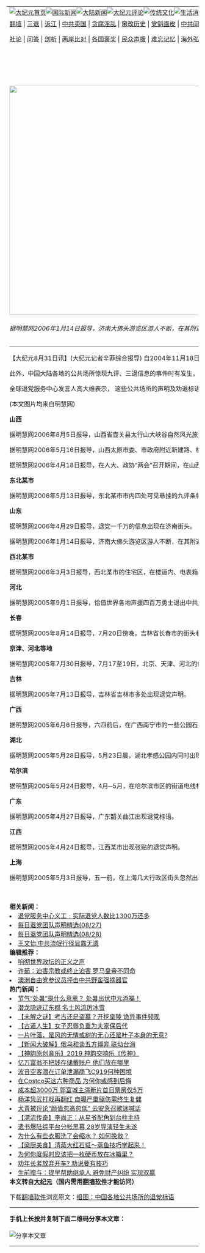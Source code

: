 <a name="1" id="1" target="_blank"></a><span id="1"></span>
<table align=center border="0"><tr><td colspan="2" VALIGN=TOP><a href="https://github.com/1992513/djy/blob/master/gb/nf1351518.md#1"><img src="https://raw.githubusercontent.com/1992513/www/master/t/djy/1.jpg" title="大纪元首页" alt="大纪元首页"></a><a href="https://github.com/1992513/djy/blob/master/gb/n24hr.md#1"><img src="https://raw.githubusercontent.com/1992513/www/master/t/djy/3.jpg" title="国际新闻" alt="国际新闻"></a><a href="https://github.com/1992513/djy/blob/master/gb/nsc413.md#1"><img src="https://raw.githubusercontent.com/1992513/www/master/t/djy/4.jpg" title="大陆新闻" alt="大陆新闻"></a><a href="https://github.com/1992513/djy/blob/master/gb/news392.md#1"><img src="https://raw.githubusercontent.com/1992513/www/master/t/djy/5.jpg" title="大纪元评论" alt="大纪元评论"></a><a href="https://github.com/1992513/djy/blob/master/gb/news2007.md#1"><img src="https://raw.githubusercontent.com/1992513/www/master/t/djy/6.jpg" title="传统文化" alt="传统文化"></a><a href="https://github.com/1992513/djy/blob/master/gb/news2008.md#1"><img src="https://raw.githubusercontent.com/1992513/www/master/t/djy/7.jpg" title="生活消费" alt="生活消费"></a><a href="https://github.com/1992513/djy/blob/master/gb/ncyule.md#1"><img src="https://raw.githubusercontent.com/1992513/www/master/t/djy/8.jpg" title="娱乐休闲" alt="娱乐休闲"></a><a href="https://github.com/1992513/djy/blob/master/gb/nsc1002.md#1"><img src="https://raw.githubusercontent.com/1992513/www/master/t/djy/9.jpg" title="健康" alt="健康"></a><a href="https://github.com/1992513/djy/blob/master/gb/nf6092.md#1"><img src="https://raw.githubusercontent.com/1992513/www/master/t/djy/10a.jpg" title="独家" alt="独家"></a><a href="https://github.com/1992513/djy/blob/master/gb/nf4514.md#1"><img src="https://raw.githubusercontent.com/1992513/www/master/t/djy/12a.jpg" title="头条要闻" alt="头条要闻"></a></td></tr>
<tr><td colspan="2" VALIGN=TOP><a target="_blank" href="https://github.com/1992513/www/blob/master/README.md?zsrh#1">翻墙</a> | <a target="_blank" href="https://github.com/1992513/djy/blob/master/gb/nf5657.md#1">三退</a> | <a target="_blank" href="https://github.com/1992513/djy/blob/master/gb/nf6124.md#1">诉江</a> | <a target="_blank" href="https://github.com/1992513/djy/blob/master/gb/nf1176117.md#1">中共卖国</a> | <a target="_blank" href="https://github.com/1992513/djy/blob/master/gb/nf5773.md#1">贪腐淫乱</a> | <a target="_blank" href="https://github.com/1992513/djy/blob/master/gb/nf1176115.md#1">窜改历史</a> | <a target="_blank" href="https://github.com/1992513/djy/blob/master/gb/nf1176107.md#1">党魁画皮</a> | <a target="_blank" href="https://github.com/1992513/djy/blob/master/gb/nf1320400.md#1">中共间谍</a> | <a target="_blank" href="https://github.com/1992513/djy/blob/master/gb/nf1176114.md#1">破坏传统</a> | <a target="_blank" href="https://github.com/1992513/ntdtv/blob/master/gb/prog447_1.md#1">恶贯满盈</a> | <a target="_blank" href="https://github.com/1992513/djy/blob/master/gb/ncid278.md#1">人权</a> | <a target="_blank" href="https://github.com/1992513/djy/blob/master/gb/nf1176111.md#1">迫害</a> | <a target="_blank" href="https://gitlab.com/szzdlab/mh-qikan/blob/master/README.md#1">期刊</a> | <a target="_blank" href="https://github.com/1992513/djy/blob/master/gb/nf5562.md#1">伪火</a></p><p><a target="_blank" href="https://github.com/1992513/djy/blob/master/gb/9p.md#1">社论</a> | <a target="_blank" href="https://github.com/1992513/djy/blob/master/gb/nf4378.md#1">问答</a> | <a target="_blank" href="https://github.com/1992513/djy/blob/master/gb/nf5792.md#1">剖析</a> | <a target="_blank" href="https://github.com/1992513/djy/blob/master/gb/nf5735.md#1">两岸比对</a> | <a target="_blank" href="https://github.com/1992513/djy/blob/master/gb/nf6119.md#1">各国褒奖</a> | <a target="_blank" href="https://github.com/1992513/djy/blob/master/gb/nf6120.md#1">民众声援</a> | <a target="_blank" href="https://github.com/1992513/djy/blob/master/gb/nf1188594.md#1">难忘记忆</a> | <a target="_blank" href="https://github.com/1992513/djy/blob/master/gb/nf3180.md#1">海外弘传</a> | <a target="_blank" href="https://github.com/1992513/djy/blob/master/gb/nf5410.md#1">万人上访</a> | <a target="_blank" href="https://github.com/1992513/www/blob/master/README.md?zsrh#1">平台首页</a> | <a target="_blank" href="https://github.com/1992513/djy/blob/master/gb/nf4386.md#1">支持</a> | <a target="_blank" href="https://github.com/1992513/djy/blob/master/gb/nf4389.md#1">真相</a> | <a target="_blank" href="https://github.com/1992513/djy/blob/master/gb/nf5790.md#1">圣缘</a> | <a target="_blank" href="https://github.com/1992513/djy/blob/master/gb/nf4786.md#1">神韵</a></td></tr>
<tr><td VALIGN=TOP width="626"><h2 align=center>组图：中国各地公共场所的退党标语</h2>
<img width="600" src="https://i.epochtimes.com/assets/uploads/2006/08/608301243471550-397x595.jpg" />
<h6>据明慧网2006年1月14日报导，济南大佛头游览区游人不断，在其附近有多处大石头上用红瓷漆涂写的“世界需要真善忍 法轮大法好 莫信电视谎言”、“快看九评 天灭中共”等大幅标语，有的存在有一年之久了。(图片来源：明慧网)
</h6>
<hr>
	<p>【大纪元8月31日讯】(大纪元记者辛菲综合报导) 自2004年11月18日《九评共产党》引发三退大潮以来，目前已有一千三百万中国人在大纪元网站上公开声明退出中共及其附属组织。由于网络封锁等各种条件的限制，还有更多的大陆民众将“三退”声明贴在布告栏、车站牌、电线杆广告栏等公共场所。 </p>
<p>此外，中国大陆各地的公共场所惊现九评、三退信息的事件时有发生，真相材料包括光盘、小册子、卡片、传单、宣传画、不干胶、条幅等，被张贴与放置的地点包括政府机关、人代会、公园、旅游景点、工地、教育单位、医院、商店、大街小巷、居民社区等处，有的被张贴持续时间达数个月，甚至一年之久。</p>
<p>全球退党服务中心发言人高大维表示， 这些公共场所的声明及劝退标语的大量出现，使退党真实化，打破了中共的封锁，打破了人们内心的恐惧。可以预见，退党潮在中国大陆各地的涌动，将带动更多中国人深刻认识中共的邪恶本质，重新审视自己的过去和现在，对未来做出新的抉择。这些敢于站出来向专制说不的先行者们，将是新中国的希望。</p>
<p>(本文图片均来自明慧网)</p>
<p><b>山西</b></p>
<p>据明慧网2006年8月5日报导，山西省壶关县太行山大峡谷自然风光旅游区被张贴“三退”不干胶和“九评”宣传画。</p>
<table border=0 align=center>
<tr>
<td><center></p>
<table cellpadding=3 cellspacing=3 border=0 width=100%>
<td align=center><ahref="https://i.epochtimes.comhttps://www.epochtimes.com/i6/608301244531550.jpg"><img decoding="async" src="https://i.epochtimes.comhttps://www.epochtimes.com/i6/608301244531550--ss.jpg"></a></td>
</tr>
<td align=center><span class=bn12></span></td>
</table>
<p></center></td>
<td align=center><ahref="https://i.epochtimes.comhttps://www.epochtimes.com/i6/608301244541550.jpg"><img decoding="async" src="https://i.epochtimes.comhttps://www.epochtimes.com/i6/608301244541550--ss.jpg"></a></td>
<td align=center><ahref="https://i.epochtimes.comhttps://www.epochtimes.com/i6/608301416551550.jpg"><img decoding="async" src="https://i.epochtimes.comhttps://www.epochtimes.com/i6/608301416551550--ss.jpg"></a></td>
<td align=center><ahref="https://i.epochtimes.comhttps://www.epochtimes.com/i6/608301247421550.jpg"><img decoding="async" src="https://i.epochtimes.comhttps://www.epochtimes.com/i6/608301247421550--ss.jpg"></a></td>
<td align=center><ahref="https://i.epochtimes.comhttps://www.epochtimes.com/i6/608301249051550.jpg"><img decoding="async" src="https://i.epochtimes.comhttps://www.epochtimes.com/i6/608301249051550--ss.jpg"></a></td>
<td align=center><ahref="https://i.epochtimes.comhttps://www.epochtimes.com/i6/608301249061550.jpg"><img decoding="async" src="https://i.epochtimes.comhttps://www.epochtimes.com/i6/608301249061550--ss.jpg"></a></td>
<td align=center><ahref="https://i.epochtimes.comhttps://www.epochtimes.com/i6/608301250121550.jpg"><img decoding="async" src="https://i.epochtimes.comhttps://www.epochtimes.com/i6/608301250121550--ss.jpg"></a></td>
<td align=center><ahref="https://i.epochtimes.comhttps://www.epochtimes.com/i6/608301250131550.jpg"><img decoding="async" src="https://i.epochtimes.comhttps://www.epochtimes.com/i6/608301250131550--ss.jpg"></a></td>
<td align=center><ahref="https://i.epochtimes.comhttps://www.epochtimes.com/i6/608301251221550.jpg"><img decoding="async" src="https://i.epochtimes.comhttps://www.epochtimes.com/i6/608301251221550--ss.jpg"></a></td>
<td align=center><ahref="https://i.epochtimes.comhttps://www.epochtimes.com/i6/608301251231550.jpg"><img decoding="async" src="https://i.epochtimes.comhttps://www.epochtimes.com/i6/608301251231550--ss.jpg"></a></td>
<p>据明慧网2006年5月16日报导，山西太原市委、市政府附近新建路、桃园三巷、桃园北路、北大街等的大街小巷、居民区、公园、商场、幼儿园等处被张贴、放置真相资料。</p>
<td align=center><ahref="https://i.epochtimes.comhttps://www.epochtimes.com/i6/608301253181550.jpg"><img decoding="async" src="https://i.epochtimes.comhttps://www.epochtimes.com/i6/608301253181550--ss.jpg"></a></td>
<td align=center><ahref="https://i.epochtimes.comhttps://www.epochtimes.com/i6/608301253191550.jpg"><img decoding="async" src="https://i.epochtimes.comhttps://www.epochtimes.com/i6/608301253191550--ss.jpg"></a></td>
<td align=center><ahref="https://i.epochtimes.comhttps://www.epochtimes.com/i6/608301254451550.jpg"><img decoding="async" src="https://i.epochtimes.comhttps://www.epochtimes.com/i6/608301254451550--ss.jpg"></a></td>
<td align=center><ahref="https://i.epochtimes.comhttps://www.epochtimes.com/i6/608301254461550.jpg"><img decoding="async" src="https://i.epochtimes.comhttps://www.epochtimes.com/i6/608301254461550--ss.jpg"></a></td>
<td align=center><ahref="https://i.epochtimes.comhttps://www.epochtimes.com/i6/608301256061550.jpg"><img decoding="async" src="https://i.epochtimes.comhttps://www.epochtimes.com/i6/608301256061550--ss.jpg"></a></td>
<td align=center><ahref="https://i.epochtimes.comhttps://www.epochtimes.com/i6/608301257031550.jpg"><img decoding="async" src="https://i.epochtimes.comhttps://www.epochtimes.com/i6/608301257031550--ss.jpg"></a></td>
<td align=center><ahref="https://i.epochtimes.comhttps://www.epochtimes.com/i6/608301258061550.jpg"><img decoding="async" src="https://i.epochtimes.comhttps://www.epochtimes.com/i6/608301258061550--ss.jpg"></a></td>
<td align=center><ahref="https://i.epochtimes.comhttps://www.epochtimes.com/i6/608301258071550.jpg"><img decoding="async" src="https://i.epochtimes.comhttps://www.epochtimes.com/i6/608301258071550--ss.jpg"></a></td>
<p>据明慧网2006年4月18日报导，在人大、政协“两会”召开期间，在山西的政府机关、人代会、公园、景区、工地、教育单位、医院、商店、大街小巷、居民社区等处，随处可见真相资料。</p>
<td align=center><ahref="https://i.epochtimes.comhttps://www.epochtimes.com/i6/608301304321550.jpg"><img decoding="async" src="https://i.epochtimes.comhttps://www.epochtimes.com/i6/608301304321550--ss.jpg"></a></td>
<td align=center><ahref="https://i.epochtimes.comhttps://www.epochtimes.com/i6/608301304331550.jpg"><img decoding="async" src="https://i.epochtimes.comhttps://www.epochtimes.com/i6/608301304331550--ss.jpg"></a></td>
<td align=center><ahref="https://i.epochtimes.comhttps://www.epochtimes.com/i6/608301305471550.jpg"><img decoding="async" src="https://i.epochtimes.comhttps://www.epochtimes.com/i6/608301305471550--ss.jpg"></a></td>
<td align=center><ahref="https://i.epochtimes.comhttps://www.epochtimes.com/i6/608301305481550.jpg"><img decoding="async" src="https://i.epochtimes.comhttps://www.epochtimes.com/i6/608301305481550--ss.jpg"></a></td>
<td align=center><ahref="https://i.epochtimes.comhttps://www.epochtimes.com/i6/608301307011550.jpg"><img decoding="async" src="https://i.epochtimes.comhttps://www.epochtimes.com/i6/608301307011550--ss.jpg"></a></td>
<td align=center><ahref="https://i.epochtimes.comhttps://www.epochtimes.com/i6/608301307001550.jpg"><img decoding="async" src="https://i.epochtimes.comhttps://www.epochtimes.com/i6/608301307001550--ss.jpg"></a></td>
<p><b>东北某市</b></p>
<p>据明慧网2006年5月13日报导，东北某市市内四处可见悬挂的九评条幅和标语。</p>
<td align=center><ahref="https://i.epochtimes.comhttps://www.epochtimes.com/i6/608301309351550.jpg"><img decoding="async" src="https://i.epochtimes.comhttps://www.epochtimes.com/i6/608301309351550--ss.jpg"></a></td>
<td align=center><ahref="https://i.epochtimes.comhttps://www.epochtimes.com/i6/608301309361550.jpg"><img decoding="async" src="https://i.epochtimes.comhttps://www.epochtimes.com/i6/608301309361550--ss.jpg"></a></td>
<p><center></p>
<td align=center><ahref="https://i.epochtimes.comhttps://www.epochtimes.com/i6/608301310421550.jpg"><img decoding="async" src="https://i.epochtimes.comhttps://www.epochtimes.com/i6/608301310421550--ss.jpg"></a></td>
<p></center></p>
<p><b>山东</b></p>
<p>据明慧网2006年4月29日报导，退党一千万的信息出现在济南街头。</p>
<td align=center><img decoding="async" src="https://i.epochtimes.comhttps://www.epochtimes.com/i6/608301313211550.jpg"></td>
<td align=center><img decoding="async" src="https://i.epochtimes.comhttps://www.epochtimes.com/i6/608301313221550.jpg"></td>
<td align=center><img decoding="async" src="https://i.epochtimes.comhttps://www.epochtimes.com/i6/608301314451550.jpg"></td>
<td align=center><img decoding="async" src="https://i.epochtimes.comhttps://www.epochtimes.com/i6/608301314461550.jpg"></td>
<p>据明慧网2006年1月14日报导，济南大佛头游览区游人不断，在其附近有多处大石头上用红瓷漆涂写的“世界需要真善忍 法轮大法好 莫信电视谎言”、“快看九评 天灭中共”等大幅标语，有的存在有一年之久了。</p>
<td align=center><ahref="https://i.epochtimes.comhttps://www.epochtimes.com/i6/608301316211550.jpg"><img decoding="async" src="https://i.epochtimes.comhttps://www.epochtimes.com/i6/608301316211550--ss.jpg"></a></td>
<td align=center><ahref="https://i.epochtimes.comhttps://www.epochtimes.com/i6/608301316221550.jpg"><img decoding="async" src="https://i.epochtimes.comhttps://www.epochtimes.com/i6/608301316221550--ss.jpg"></a></td>
<td align=center><ahref="https://i.epochtimes.comhttps://www.epochtimes.com/i6/608301317401550.jpg"><img decoding="async" src="https://i.epochtimes.comhttps://www.epochtimes.com/i6/608301317401550--ss.jpg"></a></td>
<td align=center><ahref="https://i.epochtimes.comhttps://www.epochtimes.com/i6/608301317411550.jpg"><img decoding="async" src="https://i.epochtimes.comhttps://www.epochtimes.com/i6/608301317411550--ss.jpg"></a></td>
<p><b>西北某市</b></p>
<p>据明慧网2006年3月3日报导，西北某市的住宅区，在楼道内、电表箱、等处，张贴有许多“九评和退党”的标语，当局急令保安涂抹，有些明白真相的保安故意顺着字涂抹，结果是“天灭中共，退党自救”显得更清楚。</p>
<td align=center><ahref="https://i.epochtimes.comhttps://www.epochtimes.com/i6/608301319231550.jpg"><img decoding="async" src="https://i.epochtimes.comhttps://www.epochtimes.com/i6/608301319231550--ss.jpg"></a></td>
<td align=center><ahref="https://i.epochtimes.comhttps://www.epochtimes.com/i6/608301319241550.jpg"><img decoding="async" src="https://i.epochtimes.comhttps://www.epochtimes.com/i6/608301319241550--ss.jpg"></a></td>
<td align=center><ahref="https://i.epochtimes.comhttps://www.epochtimes.com/i6/608301320231550.jpg"><img decoding="async" src="https://i.epochtimes.comhttps://www.epochtimes.com/i6/608301320231550--ss.jpg"></a></td>
<td align=center><ahref="https://i.epochtimes.comhttps://www.epochtimes.com/i6/608301320241550.jpg"><img decoding="async" src="https://i.epochtimes.comhttps://www.epochtimes.com/i6/608301320241550--ss.jpg"></a></td>
<td align=center><ahref="https://i.epochtimes.comhttps://www.epochtimes.com/i6/608301321341550.jpg"><img decoding="async" src="https://i.epochtimes.comhttps://www.epochtimes.com/i6/608301321341550--ss.jpg"></a></td>
<td align=center><ahref="https://i.epochtimes.comhttps://www.epochtimes.com/i6/608301321351550.jpg"><img decoding="async" src="https://i.epochtimes.comhttps://www.epochtimes.com/i6/608301321351550--ss.jpg"></a></td>
<td align=center><ahref="https://i.epochtimes.comhttps://www.epochtimes.com/i6/608301322341550.jpg"><img decoding="async" src="https://i.epochtimes.comhttps://www.epochtimes.com/i6/608301322341550--ss.jpg"></a></td>
<td align=center><ahref="https://i.epochtimes.comhttps://www.epochtimes.com/i6/608301322351550.jpg"><img decoding="async" src="https://i.epochtimes.comhttps://www.epochtimes.com/i6/608301322351550--ss.jpg"></a></td>
<p><b>河北</b></p>
<p>据明慧网2005年9月1日报导，恰值世界各地声援四百万勇士退出中共之时，石家庄街头惊现退党宣传彩页，而且大多分布在河北师范大学、河北经贸大学、河北职业技术学院等高校区附近。在石家庄第二监狱门口的围墙上也出现了《九评共产党》的介绍、大纪元声明及退党的方式、方法。</p>
<td align=center><ahref="https://i.epochtimes.comhttps://www.epochtimes.com/i6/608301326011550.jpg"><img decoding="async" src="https://i.epochtimes.comhttps://www.epochtimes.com/i6/608301326011550--ss.jpg"></a></td>
<td align=center><ahref="https://i.epochtimes.comhttps://www.epochtimes.com/i6/608301326001550.jpg"><img decoding="async" src="https://i.epochtimes.comhttps://www.epochtimes.com/i6/608301326001550--ss.jpg"></a></td>
<td align=center><ahref="https://i.epochtimes.comhttps://www.epochtimes.com/i6/608301326551550.jpg"><img decoding="async" src="https://i.epochtimes.comhttps://www.epochtimes.com/i6/608301326551550--ss.jpg"></a></td>
<td align=center><ahref="https://i.epochtimes.comhttps://www.epochtimes.com/i6/608301326561550.jpg"><img decoding="async" src="https://i.epochtimes.comhttps://www.epochtimes.com/i6/608301326561550--ss.jpg"></a></td>
<p><b>长春</b></p>
<p>据明慧网2005年8月14日报导，7月20日傍晚，吉林省长春市的街头巷尾出现了一道奇特的风景，院墙上、电线杆上、大门上、路边可张贴处，随处可见张贴得工工整整的退党声明及劝世人退党的粘贴。退党声明来自不同的社会阶层，有企业员工、机关干部、教师等。</p>
<td align=center><ahref="https://i.epochtimes.comhttps://www.epochtimes.com/i6/608301330591550.jpg"><img decoding="async" src="https://i.epochtimes.comhttps://www.epochtimes.com/i6/608301330591550--ss.jpg"></a></td>
<td align=center><ahref="https://i.epochtimes.comhttps://www.epochtimes.com/i6/608301331001550.jpg"><img decoding="async" src="https://i.epochtimes.comhttps://www.epochtimes.com/i6/608301331001550--ss.jpg"></a></td>
<td align=center><ahref="https://i.epochtimes.comhttps://www.epochtimes.com/i6/608301332031550.jpg"><img decoding="async" src="https://i.epochtimes.comhttps://www.epochtimes.com/i6/608301332031550--ss.jpg"></a></td>
<td align=center><ahref="https://i.epochtimes.comhttps://www.epochtimes.com/i6/608301332041550.jpg"><img decoding="async" src="https://i.epochtimes.comhttps://www.epochtimes.com/i6/608301332041550--ss.jpg"></a></td>
<td align=center><ahref="https://i.epochtimes.comhttps://www.epochtimes.com/i6/608301333081550.jpg"><img decoding="async" src="https://i.epochtimes.comhttps://www.epochtimes.com/i6/608301333081550--ss.jpg"></a></td>
<td align=center><ahref="https://i.epochtimes.comhttps://www.epochtimes.com/i6/608301333091550.jpg"><img decoding="async" src="https://i.epochtimes.comhttps://www.epochtimes.com/i6/608301333091550--ss.jpg"></a></td>
<td align=center><ahref="https://i.epochtimes.comhttps://www.epochtimes.com/i6/608301334061550.jpg"><img decoding="async" src="https://i.epochtimes.comhttps://www.epochtimes.com/i6/608301334061550--ss.jpg"></a></td>
<td align=center><ahref="https://i.epochtimes.comhttps://www.epochtimes.com/i6/608301334071550.jpg"><img decoding="async" src="https://i.epochtimes.comhttps://www.epochtimes.com/i6/608301334071550--ss.jpg"></a></td>
<p><b>京津、河北等地</b></p>
<p>据明慧网2005年7月30日报导，7月17至19日，北京、天津、河北的保定石家庄等地各界正义之士，连续三天，巧妙的将《九评》及退党资讯逾8万份递达各界民众，并在各大街小巷、公交通要道、地铁站点、公共场所张贴各类退党和退党传真等。消息人士称，在北京地铁站每个站都贴上了醒目的退党刊物，见者欣喜，口碑相传。</p>
<td align=center><ahref="https://i.epochtimes.comhttps://www.epochtimes.com/i6/608301335561550.jpg"><img decoding="async" src="https://i.epochtimes.comhttps://www.epochtimes.com/i6/608301335561550--ss.jpg"></a></td>
<td align=center><ahref="https://i.epochtimes.comhttps://www.epochtimes.com/i6/608301335571550.jpg"><img decoding="async" src="https://i.epochtimes.comhttps://www.epochtimes.com/i6/608301335571550--ss.jpg"></a></td>
<td align=center><ahref="https://i.epochtimes.comhttps://www.epochtimes.com/i6/608301337011550.jpg"><img decoding="async" src="https://i.epochtimes.comhttps://www.epochtimes.com/i6/608301337011550--ss.jpg"></a></td>
<td align=center><ahref="https://i.epochtimes.comhttps://www.epochtimes.com/i6/608301337021550.jpg"><img decoding="async" src="https://i.epochtimes.comhttps://www.epochtimes.com/i6/608301337021550--ss.jpg"></a></td>
<td align=center><ahref="https://i.epochtimes.comhttps://www.epochtimes.com/i6/608301338011550.jpg"><img decoding="async" src="https://i.epochtimes.comhttps://www.epochtimes.com/i6/608301338011550--ss.jpg"></a></td>
<td align=center><ahref="https://i.epochtimes.comhttps://www.epochtimes.com/i6/608301338001550.jpg"><img decoding="async" src="https://i.epochtimes.comhttps://www.epochtimes.com/i6/608301338001550--ss.jpg"></a></td>
<p><b>吉林</b></p>
<p>据明慧网2005年7月13日报导，吉林省吉林市多处出现退党声明。</p>
<td align=center><ahref="https://i.epochtimes.comhttps://www.epochtimes.com/i6/608301401171550.jpg"><img decoding="async" src="https://i.epochtimes.comhttps://www.epochtimes.com/i6/608301401171550--ss.jpg"></a></td>
<td align=center><ahref="https://i.epochtimes.comhttps://www.epochtimes.com/i6/608301401181550.jpg"><img decoding="async" src="https://i.epochtimes.comhttps://www.epochtimes.com/i6/608301401181550--ss.jpg"></a></td>
<td align=center><ahref="https://i.epochtimes.comhttps://www.epochtimes.com/i6/608301402121550.jpg"><img decoding="async" src="https://i.epochtimes.comhttps://www.epochtimes.com/i6/608301402121550--ss.jpg"></a></td>
<td align=center><ahref="https://i.epochtimes.comhttps://www.epochtimes.com/i6/608301402131550.jpg"><img decoding="async" src="https://i.epochtimes.comhttps://www.epochtimes.com/i6/608301402131550--ss.jpg"></a></td>
<td align=center><ahref="https://i.epochtimes.comhttps://www.epochtimes.com/i6/608301402491550.jpg"><img decoding="async" src="https://i.epochtimes.comhttps://www.epochtimes.com/i6/608301402491550--ss.jpg"></a></td>
<td align=center><ahref="https://i.epochtimes.comhttps://www.epochtimes.com/i6/608301402501550.jpg"><img decoding="async" src="https://i.epochtimes.comhttps://www.epochtimes.com/i6/608301402501550--ss.jpg"></a></td>
<td align=center><ahref="https://i.epochtimes.comhttps://www.epochtimes.com/i6/608301403521550.jpg"><img decoding="async" src="https://i.epochtimes.comhttps://www.epochtimes.com/i6/608301403521550--ss.jpg"></a></td>
<td align=center><ahref="https://i.epochtimes.comhttps://www.epochtimes.com/i6/608301403531550.jpg"><img decoding="async" src="https://i.epochtimes.comhttps://www.epochtimes.com/i6/608301403531550--ss.jpg"></a></td>
<td align=center><ahref="https://i.epochtimes.comhttps://www.epochtimes.com/i6/608301404381550.jpg"><img decoding="async" src="https://i.epochtimes.comhttps://www.epochtimes.com/i6/608301404381550--ss.jpg"></a></td>
<td align=center><ahref="https://i.epochtimes.comhttps://www.epochtimes.com/i6/608301404391550.jpg"><img decoding="async" src="https://i.epochtimes.comhttps://www.epochtimes.com/i6/608301404391550--ss.jpg"></a></td>
<td align=center><ahref="https://i.epochtimes.comhttps://www.epochtimes.com/i6/608301405271550.jpg"><img decoding="async" src="https://i.epochtimes.comhttps://www.epochtimes.com/i6/608301405271550--ss.jpg"></a></td>
<td align=center><ahref="https://i.epochtimes.comhttps://www.epochtimes.com/i6/608301405281550.jpg"><img decoding="async" src="https://i.epochtimes.comhttps://www.epochtimes.com/i6/608301405281550--ss.jpg"></a></td>
<td align=center><ahref="https://i.epochtimes.comhttps://www.epochtimes.com/i6/608301406021550.jpg"><img decoding="async" src="https://i.epochtimes.comhttps://www.epochtimes.com/i6/608301406021550--ss.jpg"></a></td>
<td align=center><ahref="https://i.epochtimes.comhttps://www.epochtimes.com/i6/608301406031550.jpg"><img decoding="async" src="https://i.epochtimes.comhttps://www.epochtimes.com/i6/608301406031550--ss.jpg"></a></td>
<td align=center><ahref="https://i.epochtimes.comhttps://www.epochtimes.com/i6/608301406491550.jpg"><img decoding="async" src="https://i.epochtimes.comhttps://www.epochtimes.com/i6/608301406491550--ss.jpg"></a></td>
<td align=center><ahref="https://i.epochtimes.comhttps://www.epochtimes.com/i6/608301406501550.jpg"><img decoding="async" src="https://i.epochtimes.comhttps://www.epochtimes.com/i6/608301406501550--ss.jpg"></a></td>
<td align=center><ahref="https://i.epochtimes.comhttps://www.epochtimes.com/i6/608301408081550.jpg"><img decoding="async" src="https://i.epochtimes.comhttps://www.epochtimes.com/i6/608301408081550--ss.jpg"></a></td>
<td align=center><ahref="https://i.epochtimes.comhttps://www.epochtimes.com/i6/608301408091550.jpg"><img decoding="async" src="https://i.epochtimes.comhttps://www.epochtimes.com/i6/608301408091550--ss.jpg"></a></td>
<p><b>广西</b></p>
<p>据明慧网2005年6月6日报导，六四前后，在广西南宁市的一些公园石凳、街道、游泳池、公交站牌、公交车身、电线杆等惊现“退党声明”、“退党人数超200万”、“天要灭中共，退党保平安”等标语。</p>
<td align=center><ahref="https://i.epochtimes.comhttps://www.epochtimes.com/i6/608301350081550.jpg"><img decoding="async" src="https://i.epochtimes.comhttps://www.epochtimes.com/i6/608301350081550--ss.jpg"></a></td>
<td align=center><ahref="https://i.epochtimes.comhttps://www.epochtimes.com/i6/608301350091550.jpg"><img decoding="async" src="https://i.epochtimes.comhttps://www.epochtimes.com/i6/608301350091550--ss.jpg"></a></td>
<td align=center><ahref="https://i.epochtimes.comhttps://www.epochtimes.com/i6/608301351401550.jpg"><img decoding="async" src="https://i.epochtimes.comhttps://www.epochtimes.com/i6/608301351401550--ss.jpg"></a></td>
<td align=center><ahref="https://i.epochtimes.comhttps://www.epochtimes.com/i6/608301351411550.jpg"><img decoding="async" src="https://i.epochtimes.comhttps://www.epochtimes.com/i6/608301351411550--ss.jpg"></a></td>
<td align=center><ahref="https://i.epochtimes.comhttps://www.epochtimes.com/i6/608301352351550.jpg"><img decoding="async" src="https://i.epochtimes.comhttps://www.epochtimes.com/i6/608301352351550--ss.jpg"></a></td>
<p><b>湖北</b></p>
<p>据明慧网2005年5月28日报导，5月23日晨，湖北孝感公园内同时出现多份“三退声明”，引起了晨练人们的兴趣和关注。经过此地的晨练民众发现声明后不少都驻足观望，大部分人表情严肃。特别是张贴声明者还在声明下面放置了一本《九评共产党》小册子和一张《九评共产党》内容的光碟，不少人拿起小册子观看并三三两两的讨论起来。</p>
<td align=center><ahref="https://i.epochtimes.comhttps://www.epochtimes.com/i6/608301348251550.jpg"><img decoding="async" src="https://i.epochtimes.comhttps://www.epochtimes.com/i6/608301348251550--ss.jpg"></a></td>
<td align=center><ahref="https://i.epochtimes.comhttps://www.epochtimes.com/i6/608301348261550.jpg"><img decoding="async" src="https://i.epochtimes.comhttps://www.epochtimes.com/i6/608301348261550--ss.jpg"></a></td>
<p><b>哈尔滨</b></p>
<p>据明慧网2005年5月24日报导，4月─5月，在哈尔滨市区的街道电线杆上、商业区公用电话亭内、家属区的大门旁、白墙上及公园内凉亭的红柱上等地方，出现大量退党声明、《九评》真像资料图片等。</p>
<td align=center><ahref="https://i.epochtimes.comhttps://www.epochtimes.com/i6/608301353311550.jpg"><img decoding="async" src="https://i.epochtimes.comhttps://www.epochtimes.com/i6/608301353311550--ss.jpg"></a></td>
<td align=center><ahref="https://i.epochtimes.comhttps://www.epochtimes.com/i6/608301353321550.jpg"><img decoding="async" src="https://i.epochtimes.comhttps://www.epochtimes.com/i6/608301353321550--ss.jpg"></a></td>
<td align=center><ahref="https://i.epochtimes.comhttps://www.epochtimes.com/i6/608301354321550.jpg"><img decoding="async" src="https://i.epochtimes.comhttps://www.epochtimes.com/i6/608301354321550--ss.jpg"></a></td>
<td align=center><ahref="https://i.epochtimes.comhttps://www.epochtimes.com/i6/608301354331550.jpg"><img decoding="async" src="https://i.epochtimes.comhttps://www.epochtimes.com/i6/608301354331550--ss.jpg"></a></td>
<td align=center><ahref="https://i.epochtimes.comhttps://www.epochtimes.com/i6/608301356301550.jpg"><img decoding="async" src="https://i.epochtimes.comhttps://www.epochtimes.com/i6/608301356301550--ss.jpg"></a></td>
<td align=center><ahref="https://i.epochtimes.comhttps://www.epochtimes.com/i6/608301356311550.jpg"><img decoding="async" src="https://i.epochtimes.comhttps://www.epochtimes.com/i6/608301356311550--ss.jpg"></a></td>
<td align=center><ahref="https://i.epochtimes.comhttps://www.epochtimes.com/i6/608301357241550.jpg"><img decoding="async" src="https://i.epochtimes.comhttps://www.epochtimes.com/i6/608301357241550--ss.jpg"></a></td>
<td align=center><ahref="https://i.epochtimes.comhttps://www.epochtimes.com/i6/608301357251550.jpg"><img decoding="async" src="https://i.epochtimes.comhttps://www.epochtimes.com/i6/608301357251550--ss.jpg"></a></td>
<p><b>广东</b></p>
<p>据明慧网2005年4月27日报导，广东韶关曲江出现退党标语。</p>
<td align=center><ahref="https://i.epochtimes.comhttps://www.epochtimes.com/i6/608301347071550.jpg"><img decoding="async" src="https://i.epochtimes.comhttps://www.epochtimes.com/i6/608301347071550--ss.jpg"></a></td>
<p><b>江西</b></p>
<p>据明慧网2005年4月24日报导，江西某市出现张贴的退党声明。</p>
<td align=center><ahref="https://i.epochtimes.comhttps://www.epochtimes.com/i6/608301347081550.jpg"><img decoding="async" src="https://i.epochtimes.comhttps://www.epochtimes.com/i6/608301347081550--ss.jpg"></a></td>
<p><b>上海</b></p>
<p>据明慧网2005年5月3日报导，五一前，在上海几大行政区街头忽然出现了退党声明。</p>
<td align=center><ahref="https://i.epochtimes.comhttps://www.epochtimes.com/i6/608301344421550.jpg"><img decoding="async" src="https://i.epochtimes.comhttps://www.epochtimes.com/i6/608301344421550--ss.jpg"></a></td>
<td align=center><ahref="https://i.epochtimes.comhttps://www.epochtimes.com/i6/608301344431550.jpg"><img decoding="async" src="https://i.epochtimes.comhttps://www.epochtimes.com/i6/608301344431550--ss.jpg"></a></td>
<td align=center><ahref="https://i.epochtimes.comhttps://www.epochtimes.com/i6/608301346021550.jpg"><img decoding="async" src="https://i.epochtimes.comhttps://www.epochtimes.com/i6/608301346021550--ss.jpg"></a></td>
<td align=center><ahref="https://i.epochtimes.comhttps://www.epochtimes.com/i6/608301346031550.jpg"><img decoding="async" src="https://i.epochtimes.comhttps://www.epochtimes.com/i6/608301346031550--ss.jpg"></a></td>
<p><font color=#ffffff>(http://www.dajiyuan.com)</font></p>
<strong>相关新闻：</strong>
<li><a href="https://github.com/1992513/djy/blob/master/gb/6/8/28/n1435984.md#1">退党服务中心义工﹕实际退党人数比1300万还多</a></li>
<li><a href="https://github.com/1992513/djy/blob/master/gb/6/8/28/n1436222.md#1">每日退党团队声明精选(08/27)</a></li>
<li><a href="https://github.com/1992513/djy/blob/master/gb/6/8/29/n1437422.md#1">每日退党团队声明精选(08/28)</a></li>
<li><a href="https://github.com/1992513/djy/blob/master/gb/6/8/29/n1437484.md#1">王文怡:中共流氓行径显露无遗</a></li>
<strong>编辑推荐：</strong>
<li><a href="https://github.com/1992513/ntdtv/blob/master/gb/2020/01/05/a102745738.md#1" target="_blank">响彻世界政坛的正义之声</a>  </li><li><a href="https://github.com/1992513/djy/blob/master/gb/18/3/31/n10267172.md#1" target="_blank">许茹：迫害宗教或终止迫害 罗马皇帝不同命</a></li><li><a href="https://github.com/1992513/djy/blob/master/gb/19/11/19/n11666929.md#1" target="_blank">澳洲自由党参议员抨击中共野蛮强摘器官</a></li>
<strong>热门新闻：</strong>
<li><a href="https://github.com/1992513/djy/blob/master/gb/18/8/23/n10659446.md#1">节气“处暑”是什么意思？ 处暑出伏中元添福！</a></li>
<li><a href="https://github.com/1992513/djy/blob/master/gb/15/12/10/n4592934.md#1">潜龙隐迹辽东郡 名士风流厉冰雪</a></li>
<li><a href="https://github.com/1992513/djy/blob/master/gb/25/8/23/n14579766.md#1">【未解之谜】考古还是盗墓？开挖皇陵 诡异事件频现</a></li>
<li><a href="https://github.com/1992513/djy/blob/master/gb/25/8/8/n14569774.md#1">【古道人生】女子忍辱负重为夫家保后代</a></li>
<li><a href="https://github.com/1992513/djy/blob/master/gb/25/8/21/n14578146.md#1">一片叶落，是风的无情或树的无心还是叶子本身的无意?</a></li>
<li><a href="https://github.com/1992513/djy/blob/master/gb/25/8/25/n14580914.md#1">【新闻大破解】俄乌和谈五方博弈 联动台海</a></li>
<li><a href="https://github.com/1992513/djy/blob/master/gb/22/4/5/n13697943.md#1">【神韵原创音乐】2019 神韵交响乐《传神》</a></li>
<li><a href="https://github.com/1992513/djy/blob/master/gb/25/8/23/n14579508.md#1">亿万富翁不把钱存储蓄账户 他们放在哪里</a></li>
<li><a href="https://github.com/1992513/djy/blob/master/gb/25/8/23/n14579820.md#1">波音空客潜在订单泄漏商飞C919何种困境</a></li>
<li><a href="https://github.com/1992513/djy/blob/master/gb/25/8/23/n14579804.md#1">在Costco买这六种商品 为何你或感到后悔</a></li>
<li><a href="https://github.com/1992513/djy/blob/master/gb/25/8/22/n14579291.md#1">成本超3000万 郭富城主演新片首日票房仅5万</a></li>
<li><a href="https://github.com/1992513/djy/blob/master/gb/25/8/23/n14579822.md#1">杨洋凭武打戏再翻红 自曝严重腿伤需终生复健</a></li>
<li><a href="https://github.com/1992513/djy/blob/master/gb/25/8/23/n14579431.md#1">犬青被评论“颜值忽高忽低” 云安急召歌迷喊话</a></li>
<li><a href="https://github.com/1992513/djy/blob/master/gb/25/8/23/n14579795.md#1">【漂流传奇】李尚正：从星爷配角到台柱主持</a></li>
<li><a href="https://github.com/1992513/djy/blob/master/gb/25/8/23/n14579837.md#1">遗书爆陆综平台分帐黑幕 28岁导演轻生未遂</a></li>
<li><a href="https://github.com/1992513/djy/blob/master/gb/25/8/24/n14579978.md#1">为什么有些衣服洗了会缩水？ 如何挽救？</a></li>
<li><a href="https://github.com/1992513/djy/blob/master/gb/25/7/19/n14555466.md#1">【梁厨美食】清蒸大红石斑～蒸鱼技巧学起来！</a></li>
<li><a href="https://github.com/1992513/djy/blob/master/gb/25/8/25/n14580580.md#1">为何你度假时应该把一枚硬币放在冰箱里？</a></li>
<li><a href="https://github.com/1992513/djy/blob/master/gb/25/8/11/n14571447.md#1">劝年长者放弃开车? 劝说要有技巧</a></li>
<li><a href="https://github.com/1992513/djy/blob/master/gb/25/8/20/n14577575.md#1">生前赠与：提早帮助继承人 避免财产纠纷 实现双赢</a></li>
<strong>本文转自<a href="https://www.epochtimes.com">大纪元</a>（国内需用<a href="https://github.com/1992513/www/blob/master/README.md#8">翻墙软件</a>才能访问）</strong><p>下载<a href="https://github.com/1992513/www/blob/master/README.md#8">翻墙软件</a>浏览原文：<a href="https://www.epochtimes.com/gb/6/8/31/n1439263.htm">组图：中国各地公共场所的退党标语</a></p><hr>
<strong>手机上长按并复制下面二维码分享本文章：</strong><br><br><img src="https://quickchart.io/qr?size=256&text=https://github.com/1992513/djy/blob/master/gb/6/8/31/n1439263.md%231" title="分享本文章"></td><td VALIGN=TOP><a href="https://github.com/1992513/djy/blob/master/gb/16/1/21/n4622075.md?dfh#1" target="_blank"><img src="https://raw.githubusercontent.com/1992513/djy/master/gb/300/wei-f1.jpg" title="中共的伪火骗局"  alt="中共的伪火骗局"></a><br><a href="https://github.com/1992513/www/blob/master/README.md?dfh#9" target="_blank"><img src="https://raw.githubusercontent.com/1992513/djy/master/gb/300/yong-h.jpg" title="永恒的见证"  alt="永恒的见证"></a><br><a href="https://github.com/1992513/djy/blob/master/gb/13/9/29/n3974789.md?dfh#1" target="_blank"><img src="https://raw.githubusercontent.com/1992513/djy/master/gb/300/shang-lnz.jpg" title="善良女子被中共投男牢"  alt="善良女子被中共投男牢"></a><br><a href="https://github.com/1992513/djy/blob/master/gb/16/3/16/n4663449.md?dfh#1" target="_blank"><img src="https://raw.githubusercontent.com/1992513/djy/master/gb/300/huo-z3.jpg" title="警卫目击活摘器官"  alt="警卫目击活摘器官"></a><br><a href="https://github.com/1992513/djy/blob/master/gb/16/8/7/n8177641.md?dfh#1" target="_blank"><img src="https://raw.githubusercontent.com/1992513/djy/master/gb/300/huo-z4.jpg" title="证人描述活摘恐怖"  alt="证人描述活摘恐怖"></a><br><a href="https://github.com/1992513/djy/blob/master/gb/10/4/19/n2881569.md?dfh#1" target="_blank"><img src="https://raw.githubusercontent.com/1992513/djy/master/gb/300/huo-z1.jpg" title="揭开活摘器官黑幕"  alt="揭开活摘器官黑幕"></a><br><a href="https://github.com/1992513/djy/blob/master/gb/10/11/7/n3077476.md?dfh#1" target="_blank"><img src="https://raw.githubusercontent.com/1992513/djy/master/gb/300/ma-ks.jpg" title="马克思的成魔之路"  alt="马克思的成魔之路"></a><br><a href="https://github.com/1992513/djy/blob/master/gb/14/6/9/n4173977.md?dfh#1" target="_blank"><img src="https://raw.githubusercontent.com/1992513/djy/master/gb/300/chang-zs.jpg" title="藏字石 蕴天机"  alt="藏字石 蕴天机"></a><br><a href="https://github.com/1992513/djy/blob/master/gb/18/5/10/n10381511.md?dfh#1" target="_blank"><img src="https://raw.githubusercontent.com/1992513/djy/master/gb/300/st1.jpg" title="关注三亿人三退"  alt="关注三亿人三退"></a><br><a href="https://github.com/1992513/djy/blob/master/gb/18/3/21/n10237682.md?dfh#1" target="_blank"><img src="https://raw.githubusercontent.com/1992513/djy/master/gb/300/jie-t.jpg" title="解体中共复兴中华"  alt="解体中共复兴中华"></a><br><a href="https://github.com/1992513/djy/blob/master/gb/9/2/9/n2422991.md?dfh#1" target="_blank"><img src="https://raw.githubusercontent.com/1992513/djy/master/gb/300/gao-zs.jpg" title="中共迫害良心律师"  alt="中共迫害良心律师"></a><br><a href="https://github.com/1992513/djy/blob/master/gb/18/12/9/n10900044.md?dfh#1" target="_blank"><img src="https://raw.githubusercontent.com/1992513/djy/master/gb/300/sj1.jpg" title="三百多万人举报江泽民"  alt="三百多万人举报江泽民"></a><br><a href="https://github.com/1992513/djy/blob/master/gb/18/8/28/n10672014.md?dfh#1" target="_blank"><img src="https://raw.githubusercontent.com/1992513/djy/master/gb/300/sj2.jpg" title="这些官员为何起诉江泽民"  alt="这些官员为何起诉江泽民"></a><br><a href="https://github.com/1992513/djy/blob/master/gb/8/12/18/n2367165.md?dfh#1" target="_blank"><img src="https://raw.githubusercontent.com/1992513/djy/master/gb/300/liangan.jpg" title="海峡两岸的强烈对比"  alt="海峡两岸的强烈对比"></a><br><a href="https://github.com/1992513/djy/blob/master/gb/15/12/10/n4593139.md?dfh#1" target="_blank"><img src="https://raw.githubusercontent.com/1992513/djy/master/gb/300/jia-ndzl.jpg" title="加拿大总理的贺信"  alt="加拿大总理的贺信"></a><br><a href="https://github.com/1992513/djy/blob/master/gb/11/6/17/n3289382.md?dfh#1" target="_blank"><img src="https://raw.githubusercontent.com/1992513/djy/master/gb/300/xiao-wd.jpg" title="探寻真相兼听则明"  alt="探寻真相兼听则明"></a><br><a href="https://github.com/1992513/djy/blob/master/gb/18/10/27/n10812623.md?dfh#1" target="_blank"><img src="https://raw.githubusercontent.com/1992513/djy/master/gb/300/yindu.jpg" title="印度媒体报道东方"  alt="印度媒体报道东方"></a><br><a href="https://github.com/1992513/djy/blob/master/gb/18/6/9/n10469652.md?dfh#1" target="_blank"><img src="https://raw.githubusercontent.com/1992513/djy/master/gb/300/xie-j.jpg" title="不一样的海外校园"  alt="不一样的海外校园"></a><br><a href="https://github.com/1992513/djy/blob/master/gb/7/4/5/n1669415.md?dfh#1" target="_blank"><img src="https://raw.githubusercontent.com/1992513/djy/master/gb/300/li-up.jpg" title="从大师到徒弟的传奇"  alt="从大师到徒弟的传奇"></a><br><a href="https://github.com/1992513/djy/blob/master/gb/17/5/26/n9191512.md?dfh#1" target="_blank"><img src="https://raw.githubusercontent.com/1992513/djy/master/gb/300/zfl2.jpg" title="亿万人与东方一本奇书"  alt="亿万人与东方一本奇书"></a><br><a href="https://github.com/1992513/djy/blob/master/gb/13/11/27/n4020290.md?dfh#1" target="_blank"><img src="https://raw.githubusercontent.com/1992513/djy/master/gb/300/zhen-h.jpg" title="大陆见不到的震撼场面"  alt="大陆见不到的震撼场面"></a><br><a href="https://github.com/1992513/djy/blob/master/gb/15/7/17/n4482910.md?dfh#1" target="_blank"><img src="https://raw.githubusercontent.com/1992513/djy/master/gb/300/dalu-sk.jpg" title="人心向善 大陆当初盛况"  alt="人心向善 大陆当初盛况"></a><br><a href="https://github.com/1992513/djy/blob/master/gb/19/1/5/n10955468.md?dfh#1" target="_blank"><img src="https://raw.githubusercontent.com/1992513/djy/master/gb/300/zfl1.jpg" title="追寻真理 这书讲什么"  alt="追寻真理 这书讲什么"></a><br><a href="https://github.com/1992513/www/blob/master/README.md?dfh#1" target="_blank"><img src="https://raw.githubusercontent.com/1992513/djy/master/gb/300/fq1.jpg" title="下载免费翻墙软件"  alt="下载免费翻墙软件"></a><br></td></tr></table>

